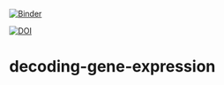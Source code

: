 [![Binder](https://mybinder.org/badge_logo.svg)](https://mybinder.org/v2/gh/mtinti/decoding-gene-expression/HEAD)

[![DOI](https://zenodo.org/badge/916689857.svg)](https://doi.org/10.5281/zenodo.14647227)

# decoding-gene-expression

